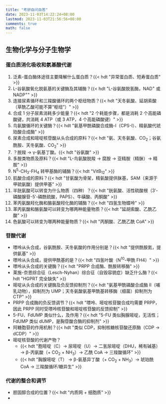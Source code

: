 ```yaml
---
title: "考研自问自答"
date: 2023-11-03T14:22:24+08:00
lastmod: 2023-11-03T21:56:56+08:00
comments: true
math: false
---
```


## 生物化学与分子生物学

### 蛋白质消化吸收和氨基酸代谢

1. 泛素-蛋白酶体途径主要降解什么蛋白质？{{< hdt "异常蛋白质、短寿蛋白质" >}}
1. L-谷氨酸氧化脱氨基的关键酶及其辅酶？{{< hdt "L-谷氨酸脱氢酶，NAD<sup>+</sup> 或 NADP<sup>+</sup>" >}}
1. 连接尿素循环和三羧酸循环的两个枢纽物质？{{< hdt "天冬氨酸、延胡索酸（草酰乙酸可能不算“枢纽”）" >}}
1. 合成 1 分子尿素消耗多少能量？{{< hdt "2 个耗能步骤，都是消耗 2 个高能磷酸键，共消耗 4 ATP（或 3 ATP，4 个高能磷酸键）" >}}
1. 鸟氨酸循环的关键酶？{{< hdt "氨基甲酰磷酸合成酶-Ⅰ（CPS-Ⅰ）、精氨酸代琥珀酸合成酶" >}}
1. 尿素合成和嘧啶核苷酸从头合成的原料？{{< hdt "氨、天冬氨酸、CO<sub>2</sub>；谷氨酰胺、天冬氨酸、CO<sub>2</sub>" >}}
1. ？脱羧 → γ-氨基丁酸。{{< hdt "谷氨酸" >}}
1. 多胺类物质及原料？{{< hdt "L-鸟氨酸脱羧 → 腐胺 → 亚精胺（精脒）→ 精胺" >}}
1. N<sup>5</sup>-CH<sub>3</sub>-FH<sub>4</sub> 转甲基酶的辅酶？{{< hdt "VitB<sub>12</sub>" >}}
1. 肌酸合成的原料？{{< hdt "甘氨酸为骨架，精氨酸提供脒基，SAM（来源于甲硫氨酸）提供甲基" >}}
1. 半胱氨酸可以转变为什么物质（四种）？{{< hdt "胱氨酸、活性硫酸根（3′-磷酸腺苷-5′-磷酰硫酸，PAPS）、牛磺酸、丙酮酸" >}}
1. 苯丙氨酸羟化酶和酪氨酸羟化酶的辅酶？{{< hdt "四氢生物蝶呤" >}}
1. 苯丙氨酸和酪氨酸可以转变为哪两种能量物质？{{< hdt "延胡索酸、乙酰乙酸" >}}
1. 色氨酸可以转变为哪两种能量物质？{{< hdt "丙酮酸、乙酰乙酰 CoA" >}}

### 苷酸代谢

- 嘌呤从头合成，谷氨酰胺、天冬氨酸的作用分别是？{{< hdt "提供酰胺氮，提供氨基" >}}
- 嘌呤从头合成，提供甲酰基的是？{{< hdt "四氢叶酸（N<sup>10</sup>-甲酰 FH4）" >}}
- 嘌呤从头合成的关键酶？{{< hdt "PRPP 合成酶、酰胺转移酶" >}}
- 莱施-奈恩综合征（Lesch-Nyhan）综合征（自毁容貌症）缺乏什么酶？{{< hdt "HGPRT 完全缺失" >}}
- 嘧啶从头合成的关键酶及负反馈抑制剂？{{< hdt "氨基甲酰磷酸合成酶 Ⅱ（哺乳动物），抑制剂为 UMP；天冬氨酸氨基甲酰基转移酶（细菌）抑制剂为 CTP" >}}
- PRPP 合成酶的负反馈调节？{{< hdt "嘌呤、嘧啶核苷酸合成均需要 PRPP，因此 PRPP 同时受嘌呤核苷酸和嘧啶核苷酸的反馈抑制" >}}
- 5-FU、FdUMP 类似什么，及作用？{{< hdt "5-FU 类似胸腺嘧啶，无活性；FdUMP 类似 dUMP，是胸苷酸合酶的抑制剂" >}}
- 阿糖胞苷的作用机制？{{< hdt "类似 CDP，抑制核糖核苷酸还原酶（CDP → dCDP）" >}}
- 嘧啶核苷酸的代谢产物？
    - {{< hdt "胞嘧啶（C）→ 尿嘧啶（U）→ 二氢尿嘧啶（DHU，稀有碱基）→ β-丙氨酸（+ CO<sub>2</sub> + NH<sub>3</sub>）→ 乙酰 CoA → 三羧酸循环" >}}
    - {{< hdt "胸腺嘧啶（T） → β-氨基异丁酸（+ CO<sub>2</sub> + NH<sub>3</sub>）→ 琥珀酰 CoA → 三羧酸循环/糖异生" >}}

### 代谢的整合和调节

- 胆固醇合成的位置？{{< hdt "内质网 + 细胞质" >}}
-
